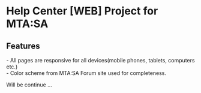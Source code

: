 <h1>Help Center [WEB] Project for MTA:SA</h1>

<h2>Features</h2>
- All pages are responsive for all devices(mobile phones, tablets, computers etc.) <br>
- Color scheme from MTA:SA Forum site used for completeness.

Will be continue ...
